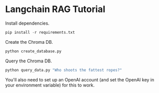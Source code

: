 # Langchain RAG Tutorial

Install dependencies.

```python
pip install -r requirements.txt
```

Create the Chroma DB.

```python
python create_database.py
```

Query the Chroma DB.

```python
python query_data.py "Who shoots the fattest ropes?"
```

You'll also need to set up an OpenAI account (and set the OpenAI key in your environment variable) for this to work.
